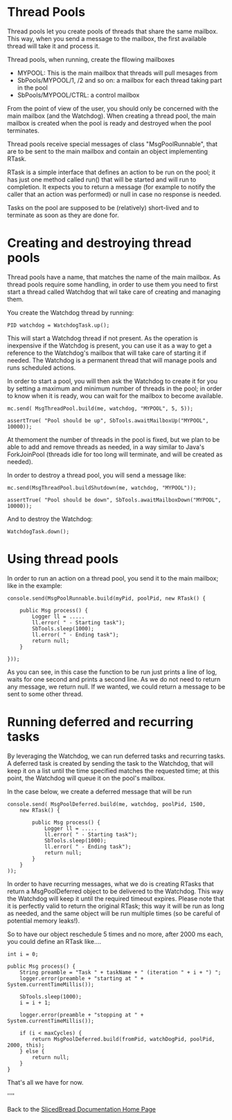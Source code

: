 
Thread Pools
============

Thread pools let you create pools of threads that share the same mailbox.
This way, when you send a message to the mailbox, the first available thread will 
take it and process it.

Thread pools, when running, create the fllowing mailboxes

* MYPOOL: This is the main mailbox that threads will pull mesages from
* SbPools/MYPOOL/1, /2 and so on: a mailbox for each thread taking part in the pool
* SbPools/MYPOOL/CTRL: a control mailbox

From the point of view of the user, you should only be concerned with the main
mailbox (and the Watchdog). When creating a thread pool, the main mailbox is created when the pool
is ready and destroyed when the pool terminates.

Thread pools receive special messages of class "MsgPoolRunnable", that are to be
sent to the main mailbox and contain an object implementing RTask. 

RTask  is a simple interface that defines an action to be run on the pool; it has just one 
method called run() that will be started and will run to completion. It expects you to 
return a message (for example to notify the caller that an action was performed) or null
in case no response is needed.

Tasks on the pool are supposed to be (relatively) short-lived and to terminate
as soon as they are done for. 


Creating and destroying thread pools
====================================

Thread pools have a name, that matches the name of the main mailbox.
As thread pools require some handling, in order to use them you need to 
first start a thread called Watchdog that wil take care of creating and 
managing them.

You create the Watchdog thread by running:

    PID watchdog = WatchdogTask.up();
        
This will start a Watchdog thread if not present. As the operation is inexpensive
if the Watchdog is present, you can use it as a way to get a reference to the 
Watchdog's mailbox that will take care of starting it if needed. The Watchdog is a 
permanent thread that will manage pools and runs scheduled actions.

In order to start a pool, you will then ask the Watchdog to create it for you by 
setting a maximum and minimum number of threads in the pool;
in order to know when it is ready, wou can wait for the mailbox to become available.

    mc.send( MsgThreadPool.build(me, watchdog, "MYPOOL", 5, 5));
                    
    assertTrue( "Pool should be up", SbTools.awaitMailboxUp("MYPOOL", 10000));

At themoment the number of threads in the pool is fixed, but we plan to be able to add 
and remove threads as needed, in a way similar to Java's ForkJoinPool (threads idle for 
too long will terminate, and will be created as needed).

In order to destroy a thread pool, you will send a message like:

    mc.send(MsgThreadPool.buildShutdown(me, watchdog, "MYPOOL"));
    
    assertTrue( "Pool should be down", SbTools.awaitMailboxDown("MYPOOL", 10000));

And to destroy the Watchdog:

    WatchdogTask.down();



Using thread pools
==================

In order to run an action on a thread pool, you send it to the main mailbox; like in the example:


    console.send(MsgPoolRunnable.build(myPid, poolPid, new RTask() {

        public Msg process() {
            Logger ll = .....
            ll.error( " - Starting task");
            SbTools.sleep(1000);
            ll.error( " - Ending task");
            return null;
        }
        
    }));

As you can see, in this case the function to be run just prints a line of log, waits for one second and prints
a second line. As we do not need to return any message, we return null. If we wanted, we could return a message 
to be sent to some other thread.

Running deferred and recurring tasks
====================================

By leveraging the Watchdog, we can run deferred tasks and recurring tasks. A deferred task is created by
sending the task to the Watchdog, that will keep it on a list until the time specified matches the requested time;
at this point, the Watchdog will queue it on the pool's mailbox.

In the case below, we create a deferred message that will be run 

    console.send( MsgPoolDeferred.build(me, watchdog, poolPid, 1500, 
        new RTask() {

            public Msg process() {
                Logger ll = .....
                ll.error( " - Starting task");
                SbTools.sleep(1000);
                ll.error( " - Ending task");
                return null;
            }
        }
    ));

In order to have recurring messages, what we do is creating RTasks that return a MsgPoolDeferred object to 
be delivered to the Watchdog. This way the Watchdog will keep it until the required timeout expires. Please note
that it is perfectly valid to return the original RTask; this way it will be run as long as needed, and the 
same object will be run multiple times (so be careful of potential memory leaks!).

So to have our object reschedule 5 times and no more, after 2000 ms each, you could define an RTask like....

    int i = 0;

    public Msg process() {
        String preamble = "Task " + taskName + " (iteration " + i + ") ";
        logger.error(preamble + "starting at " + System.currentTimeMillis());

        SbTools.sleep(1000);
        i = i + 1;
        
        logger.error(preamble + "stopping at " + System.currentTimeMillis());

        if (i < maxCycles) {
            return MsgPoolDeferred.build(fromPid, watchDogPid, poolPid, 2000, this);
        } else {
            return null;
        }
    }


That's all we have for now.



''''

Back to the [SlicedBread Documentation Home Page](Home.md)


